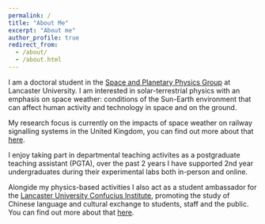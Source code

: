 ```yaml
---
permalink: /
title: "About Me"
excerpt: "About me"
author_profile: true
redirect_from: 
  - /about/
  - /about.html
---
```


I am a doctoral student in the [Space and Planetary Physics Group](https://www.lancaster.ac.uk/physics/research/astrophysics/space-and-planetary-physics/) at Lancaster University. I am interested in solar-terrestrial physics with an emphasis on space weather: conditions of the Sun-Earth environment that can affect human activity and technology in space and on the ground.

My research focus is currently on the impacts of space weather on railway signalling systems in the United Kingdom, you can find out more about that [here](https://cameron-patterson.github.io/research/).

I enjoy taking part in departmental teaching activites as a postgraduate teaching assistant (PGTA), over the past 2 years I have supported 2nd year undergraduates during their experimental labs both in-person and online.

Alongide my physics-based activities I also act as a student ambassador for the [Lancaster University Confucius Institute](https://www.lancaster.ac.uk/confucius-institute/), promoting the study of Chinese language and cultural exchange to students, staff and the public. You can find out more about that [here](https://cameron-patterson.github.io/china/).
